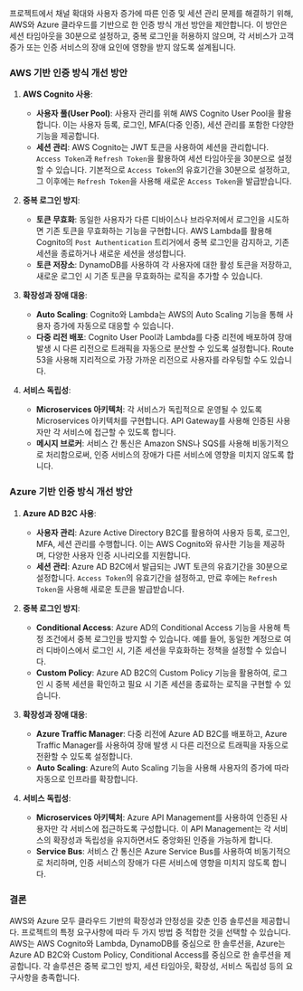 프로젝트에서 채널 확대와 사용자 증가에 따른 인증 및 세션 관리 문제를 해결하기 위해, AWS와 Azure 클라우드를 기반으로 한 인증 방식 개선 방안을 제안합니다. 이 방안은 세션 타임아웃을 30분으로 설정하고, 중복 로그인을 허용하지 않으며, 각 서비스가 고객 증가 또는 인증 서비스의 장애 요인에 영향을 받지 않도록 설계됩니다.

### AWS 기반 인증 방식 개선 방안

1. **AWS Cognito 사용**:
   - **사용자 풀(User Pool)**: 사용자 관리를 위해 AWS Cognito User Pool을 활용합니다. 이는 사용자 등록, 로그인, MFA(다중 인증), 세션 관리를 포함한 다양한 기능을 제공합니다.
   - **세션 관리**: AWS Cognito는 JWT 토큰을 사용하여 세션을 관리합니다. `Access Token`과 `Refresh Token`을 활용하여 세션 타임아웃을 30분으로 설정할 수 있습니다. 기본적으로 `Access Token`의 유효기간을 30분으로 설정하고, 그 이후에는 `Refresh Token`을 사용해 새로운 `Access Token`을 발급받습니다.

2. **중복 로그인 방지**:
   - **토큰 무효화**: 동일한 사용자가 다른 디바이스나 브라우저에서 로그인을 시도하면 기존 토큰을 무효화하는 기능을 구현합니다. AWS Lambda를 활용해 Cognito의 `Post Authentication` 트리거에서 중복 로그인을 감지하고, 기존 세션을 종료하거나 새로운 세션을 생성합니다.
   - **토큰 저장소**: DynamoDB를 사용하여 각 사용자에 대한 활성 토큰을 저장하고, 새로운 로그인 시 기존 토큰을 무효화하는 로직을 추가할 수 있습니다.

3. **확장성과 장애 대응**:
   - **Auto Scaling**: Cognito와 Lambda는 AWS의 Auto Scaling 기능을 통해 사용자 증가에 자동으로 대응할 수 있습니다.
   - **다중 리전 배포**: Cognito User Pool과 Lambda를 다중 리전에 배포하여 장애 발생 시 다른 리전으로 트래픽을 자동으로 분산할 수 있도록 설정합니다. Route 53을 사용해 지리적으로 가장 가까운 리전으로 사용자를 라우팅할 수도 있습니다.

4. **서비스 독립성**:
   - **Microservices 아키텍처**: 각 서비스가 독립적으로 운영될 수 있도록 Microservices 아키텍처를 구현합니다. API Gateway를 사용해 인증된 사용자만 각 서비스에 접근할 수 있도록 합니다.
   - **메시지 브로커**: 서비스 간 통신은 Amazon SNS나 SQS를 사용해 비동기적으로 처리함으로써, 인증 서비스의 장애가 다른 서비스에 영향을 미치지 않도록 합니다.

### Azure 기반 인증 방식 개선 방안

1. **Azure AD B2C 사용**:
   - **사용자 관리**: Azure Active Directory B2C를 활용하여 사용자 등록, 로그인, MFA, 세션 관리를 수행합니다. 이는 AWS Cognito와 유사한 기능을 제공하며, 다양한 사용자 인증 시나리오를 지원합니다.
   - **세션 관리**: Azure AD B2C에서 발급되는 JWT 토큰의 유효기간을 30분으로 설정합니다. `Access Token`의 유효기간을 설정하고, 만료 후에는 `Refresh Token`을 사용해 새로운 토큰을 발급받습니다.

2. **중복 로그인 방지**:
   - **Conditional Access**: Azure AD의 Conditional Access 기능을 사용해 특정 조건에서 중복 로그인을 방지할 수 있습니다. 예를 들어, 동일한 계정으로 여러 디바이스에서 로그인 시, 기존 세션을 무효화하는 정책을 설정할 수 있습니다.
   - **Custom Policy**: Azure AD B2C의 Custom Policy 기능을 활용하여, 로그인 시 중복 세션을 확인하고 필요 시 기존 세션을 종료하는 로직을 구현할 수 있습니다.

3. **확장성과 장애 대응**:
   - **Azure Traffic Manager**: 다중 리전에 Azure AD B2C를 배포하고, Azure Traffic Manager를 사용하여 장애 발생 시 다른 리전으로 트래픽을 자동으로 전환할 수 있도록 설정합니다.
   - **Auto Scaling**: Azure의 Auto Scaling 기능을 사용해 사용자의 증가에 따라 자동으로 인프라를 확장합니다.

4. **서비스 독립성**:
   - **Microservices 아키텍처**: Azure API Management를 사용하여 인증된 사용자만 각 서비스에 접근하도록 구성합니다. 이 API Management는 각 서비스의 확장성과 독립성을 유지하면서도 중앙화된 인증을 가능하게 합니다.
   - **Service Bus**: 서비스 간 통신은 Azure Service Bus를 사용하여 비동기적으로 처리하며, 인증 서비스의 장애가 다른 서비스에 영향을 미치지 않도록 합니다.

### 결론

AWS와 Azure 모두 클라우드 기반의 확장성과 안정성을 갖춘 인증 솔루션을 제공합니다. 프로젝트의 특정 요구사항에 따라 두 가지 방법 중 적합한 것을 선택할 수 있습니다. AWS는 AWS Cognito와 Lambda, DynamoDB를 중심으로 한 솔루션을, Azure는 Azure AD B2C와 Custom Policy, Conditional Access를 중심으로 한 솔루션을 제공합니다. 각 솔루션은 중복 로그인 방지, 세션 타임아웃, 확장성, 서비스 독립성 등의 요구사항을 충족합니다.
